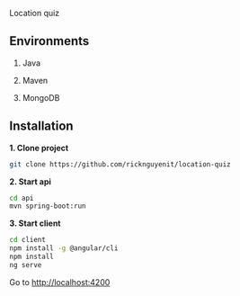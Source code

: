 Location quiz

## Environments

1. Java

2. Maven

3. MongoDB

## Installation

**1. Clone project**

```bash
git clone https://github.com/ricknguyenit/location-quiz
```

**2. Start api**

```bash
cd api
mvn spring-boot:run
```

**3. Start client**

```bash
cd client
npm install -g @angular/cli
npm install
ng serve
```
Go to <http://localhost:4200>
